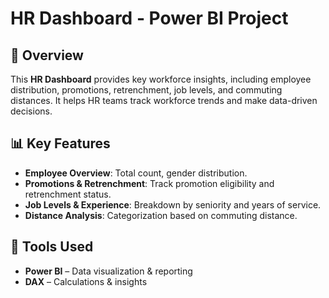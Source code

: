# HR Dashboard - Power BI Project  

## 📌 Overview  
This **HR Dashboard** provides key workforce insights, including employee distribution, promotions, retrenchment, job levels, and commuting distances. It helps HR teams track workforce trends and make data-driven decisions.  

## 📊 Key Features  
- **Employee Overview**: Total count, gender distribution.  
- **Promotions & Retrenchment**: Track promotion eligibility and retrenchment status.  
- **Job Levels & Experience**: Breakdown by seniority and years of service.  
- **Distance Analysis**: Categorization based on commuting distance.  

## 🚀 Tools Used  
- **Power BI** – Data visualization & reporting  
- **DAX** – Calculations & insights
